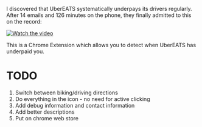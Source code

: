 I discovered that UberEATS systematically underpays its drivers regularly. After 14 emails and 126 minutes on the phone, they finally admitted to this on the record: 

[![Watch the video](static/uberscreenshots.png)](https://www.youtube.com/watch?v=rhDbcIO4Fe8)

This is a Chrome Extension which allows you to detect when UberEATS has underpaid you.

# TODO
1. Switch between biking/driving directions
2. Do everything in the icon - no need for active clicking
3. Add debug information and contact information
4. Add better descriptions
5. Put on chrome web store
